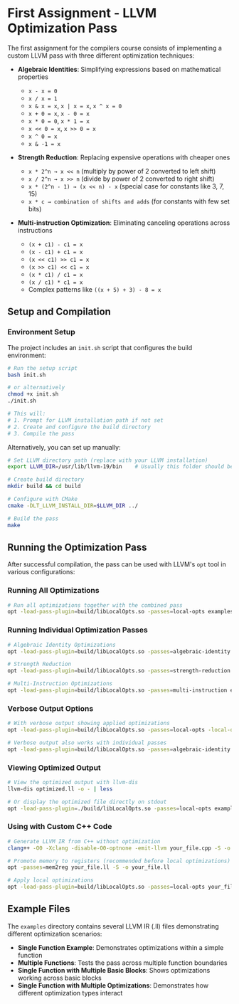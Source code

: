 # First Assignment - LLVM Optimization Pass

The first assignment for the compilers course consists of implementing a custom LLVM pass with three different optimization techniques:

- **Algebraic Identities**: Simplifying expressions based on mathematical properties
  - `x - x = 0`
  - `x / x = 1`
  - `x & x = x`, `x | x = x`, `x ^ x = 0`
  - `x + 0 = x`, `x - 0 = x`
  - `x * 0 = 0`, `x * 1 = x`
  - `x << 0 = x`, `x >> 0 = x`
  - `x ^ 0 = x`
  - `x & -1 = x`

- **Strength Reduction**: Replacing expensive operations with cheaper ones
  - `x * 2^n → x << n` (multiply by power of 2 converted to left shift)
  - `x / 2^n → x >> n` (divide by power of 2 converted to right shift)
  - `x * (2^n - 1) → (x << n) - x` (special case for constants like 3, 7, 15)
  - `x * c → combination of shifts and adds` (for constants with few set bits)

- **Multi-instruction Optimization**: Eliminating canceling operations across instructions
  - `(x + c1) - c1 = x`
  - `(x - c1) + c1 = x`
  - `(x << c1) >> c1 = x`
  - `(x >> c1) << c1 = x`
  - `(x * c1) / c1 = x`
  - `(x / c1) * c1 = x`
  - Complex patterns like `((x + 5) + 3) - 8 = x`

## Setup and Compilation

### Environment Setup

The project includes an `init.sh` script that configures the build environment:

```bash
# Run the setup script
bash init.sh

# or alternatively
chmod +x init.sh
./init.sh

# This will:
# 1. Prompt for LLVM installation path if not set
# 2. Create and configure the build directory
# 3. Compile the pass
```

Alternatively, you can set up manually:

```bash
# Set LLVM directory path (replace with your LLVM installation)
export LLVM_DIR=/usr/lib/llvm-19/bin    # Usually this folder should be fine

# Create build directory
mkdir build && cd build

# Configure with CMake
cmake -DLT_LLVM_INSTALL_DIR=$LLVM_DIR ../

# Build the pass
make
```

## Running the Optimization Pass

After successful compilation, the pass can be used with LLVM's `opt` tool in various configurations:

### Running All Optimizations

```bash
# Run all optimizations together with the combined pass
opt -load-pass-plugin=build/libLocalOpts.so -passes=local-opts examples/single_function.ll -o optimized.ll
```

### Running Individual Optimization Passes

```bash
# Algebraic Identity Optimizations
opt -load-pass-plugin=build/libLocalOpts.so -passes=algebraic-identity examples/single_function.ll -o optimized.ll

# Strength Reduction
opt -load-pass-plugin=build/libLocalOpts.so -passes=strength-reduction examples/single_function.ll -o optimized.ll

# Multi-Instruction Optimizations
opt -load-pass-plugin=build/libLocalOpts.so -passes=multi-instruction examples/single_function.ll -o optimized.ll
```

### Verbose Output Options

```bash
# With verbose output showing applied optimizations
opt -load-pass-plugin=build/libLocalOpts.so -passes=local-opts -local-opts-verbose examples/single_function.ll -o optimized.ll

# Verbose output also works with individual passes
opt -load-pass-plugin=build/libLocalOpts.so -passes=algebraic-identity -local-opts-verbose examples/single_function.ll -o optimized.ll
```

### Viewing Optimized Output

```bash
# View the optimized output with llvm-dis
llvm-dis optimized.ll -o - | less

# Or display the optimized file directly on stdout
opt -load-pass-plugin=./build/libLocalOpts.so -passes=local-opts examples/single_function.ll -S
```

### Using with Custom C++ Code

```bash
# Generate LLVM IR from C++ without optimization
clang++ -O0 -Xclang -disable-O0-optnone -emit-llvm your_file.cpp -S -o your_file.ll

# Promote memory to registers (recommended before local optimizations)
opt -passes=mem2reg your_file.ll -S -o your_file.ll

# Apply local optimizations
opt -load-pass-plugin=build/libLocalOpts.so -passes=local-opts your_file.ll -o your_file_optimized.ll
```

## Example Files

The `examples` directory contains several LLVM IR (.ll) files demonstrating different optimization scenarios:

- **Single Function Example**: Demonstrates optimizations within a simple function
- **Multiple Functions**: Tests the pass across multiple function boundaries
- **Single Function with Multiple Basic Blocks**: Shows optimizations working across basic blocks
- **Single Function with Multiple Optimizations**: Demonstrates how different optimization types interact
